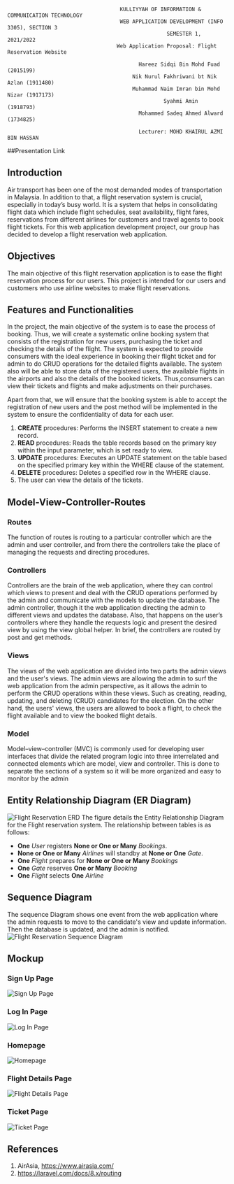 ```
                                    KULLIYYAH OF INFORMATION & COMMUNICATION TECHNOLOGY
                                    WEB APPLICATION DEVELOPMENT (INFO 3305), SECTION 3
                                                   SEMESTER 1, 2021/2022
                                   Web Application Proposal: Flight Reservation Website

                                          Hareez Sidqi Bin Mohd Fuad (2015199)
                                        Nik Nurul Fakhriwani bt Nik Azlan (1911480)
                                        Muhammad Naim Imran bin Mohd Nizar (1917173)
                                                  Syahmi Amin (1918793)
                                          Mohammed Sadeq Ahmed Alward (1734825)
                                          
                                          Lecturer: MOHD KHAIRUL AZMI BIN HASSAN

```
##Presentation Link

## Introduction
Air transport has been one of the most demanded modes of transportation in Malaysia. In addition to that, a flight reservation system is crucial, especially in today’s busy world. It is a system that helps in consolidating flight data which include flight schedules, seat availability, flight fares, reservations from different airlines for customers and travel agents to book flight tickets. For this web application development project, our group has decided to develop a flight reservation web application. 

## Objectives
The main objective of this flight reservation application is to ease the flight reservation process for our users. This project is intended for our users and customers who use airline websites to make flight reservations. 

## Features and Functionalities
  In the project, the main objective of the system is to ease the process of booking. Thus, we will create a systematic online booking system that consists of the registration for new users, purchasing the ticket and checking the details of the flight. The system is expected to provide consumers with the ideal experience in booking their flight ticket and for admin to do CRUD operations for the detailed flights available. The system also will be able to store data of the registered users, the available flights in the airports and also the details of the booked tickets. Thus,consumers can view their tickets and flights and make adjustments on their purchases.

Apart from that, we will ensure that the booking system is able to accept the registration of new users and the post method will be implemented in the system to ensure the confidentiality of data for each user.

1. **CREATE** procedures: Performs the INSERT statement to create a new record.
2. **READ** procedures: Reads the table records based on the primary key within the input parameter, which is set ready to view.
3. **UPDATE** procedures: Executes an UPDATE statement on the table based on the specified primary key within the WHERE clause of the statement.
4. **DELETE** procedures: Deletes a specified row in the WHERE clause.
5. The user can view the details of the tickets.


## Model-View-Controller-Routes
### Routes
The function of routes is routing to a particular controller which are the admin and
user controller, and from there the controllers take the place of managing the requests
and directing procedures.

### Controllers
Controllers are the brain of the web application, where they can control which
views to present and deal with the CRUD operations performed by the admin and
communicate with the models to update the database. The admin controller, though it
the web application directing the admin to different views and updates the database.
Also, that happens on the user’s controllers where they handle the requests logic and
present the desired view by using the view global helper. In brief, the controllers are
routed by post and get methods.

### Views
The views of the web application are divided into two parts the admin views and
the user's views. The admin views are allowing the admin to surf the web
application from the admin perspective, as it allows the admin to perform the CRUD
operations within these views. Such as creating, reading, updating, and deleting
(CRUD) candidates for the election. On the other hand, the users' views, the users are allowed to book a flight, to check the flight available and to view the booked flight details.

### Model
Model–view–controller (MVC) is commonly used for developing user interfaces that divide the related program logic into three interrelated and connected elements which are model, view and controller. This is done to separate the sections of a system so it will be more organized and easy to monitor by the admin

## Entity Relationship Diagram (ER Diagram)
![Flight Reservation ERD](https://i.imgur.com/5nGH48Z.png)
The figure details the Entity Relationship Diagram for the Flight reservation system. The relationship between tables is as follows:
- **One** _User_ registers **None or One or Many** _Bookings_. 
- **None or One or Many** _Airlines_ will standby at **None or One** _Gate_. 
- **One** _Flight_ prepares for **None or One or Many** _Bookings_ 
- **One** _Gate_ reserves **One or Many** _Booking_ 
- **One** _Flight_ selects **One** _Airline_
## Sequence Diagram
The sequence Diagram shows one event from the web application where the admin requests to move to the candidate's view and update information. Then the database is updated, and the admin is notified.
![Flight Reservation Sequence Diagram](https://i.imgur.com/KmqXczL.png)

## Mockup
### Sign Up Page
![Sign Up Page](https://i.imgur.com/O8Jhvsy.jpg)
### Log In Page
![Log In Page](https://i.imgur.com/fb8Ci8E.png)
### Homepage
![Homepage](https://i.imgur.com/7vc3rLz.png)
### Flight Details Page
![Flight Details Page](https://i.imgur.com/pmrEGn1.jpg)
### Ticket Page
![Ticket Page](https://i.imgur.com/5nGH48Z.png)

## References
1. AirAsia, https://www.airasia.com/ 
2. https://laravel.com/docs/8.x/routing
